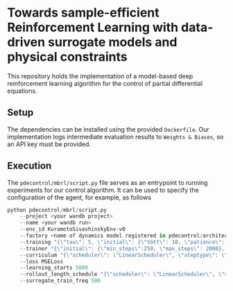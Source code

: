 # Towards sample-efficient Reinforcement Learning with data-driven surrogate models and physical constraints

This repository holds the implementation of a model-based deep reinforcement learning algorithm for the control of partial differential equations. 

## Setup
The dependencies can be installed using the provided ``Dockerfile``. Our implementation logs intermediate evaluation results to ``Weights & Biases``, so an API key must be provided.

## Execution
The ``pdecontrol/mbrl/script.py`` file serves as an entrypoint to running experiments for our control algorithm. It can be used to specify the configuration of the agent, for example, as follows

````python
python pdecontrol/mbrl/script.py
    --project <your wandb project>
    --name <your wandb run>
    --env_id KuramotoSivashinskyEnv-v0
    --factory <name of dynamics model registered in pdecontrol/architectures/__init__.py>
    --training "{\"tau\": 5, \"initial\": {\"tbtt\": 10, \"patience\": 10, \"batch_size\": 64}, \"iterations\": {\"tbtt\": 10, \"patience\": 5, \"batch_size\": 64}}"
    --trainer "{\"initial\": {\"min_steps\":250, \"max_steps\": 2000}, \"iterations\": {\"min_steps\":50, \"max_steps\": 250}}"
    --curriculum "{\"scheduler\": \"LinearScheduler\", \"steptype\": \"iteration\", \"start\": 0, \"stop\": 10, \"vmin\": 15, \"vmax\": 15}"
    --loss MSELoss
    --learning_starts 5000
    --rollout_length_schedule "{\"scheduler\": \"LinearScheduler\", \"steptype\": \"iteration\", \"start\": 0, \"stop\": 200, \"vmin\": 3, \"vmax\": 7}" --policy_train_steps_per_sample 10
    --surrogate_train_freq 500
````
